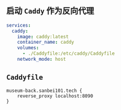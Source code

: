 ## 启动 `Caddy` 作为反向代理

```yml
services:
  caddy:
    image: caddy:latest
    container_name: caddy
    volumes:
      - ./Caddyfile:/etc/caddy/Caddyfile
    network_mode: host
```

## `Caddyfile`

```
museum-back.sanbei101.tech {
    reverse_proxy localhost:8090
}
```
